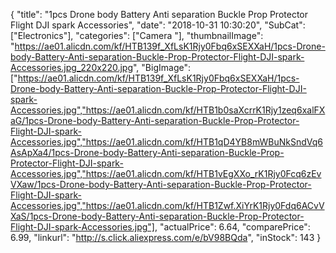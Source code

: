 {
	"title": "1pcs Drone body Battery Anti separation Buckle Prop Protector Flight DJI spark Accessories",
	"date": "2018-10-31 10:30:20",
	"SubCat": ["Electronics"],
	"categories": ["Camera "],
	"thumbnailImage": "https://ae01.alicdn.com/kf/HTB139f_XfLsK1Rjy0Fbq6xSEXXaH/1pcs-Drone-body-Battery-Anti-separation-Buckle-Prop-Protector-Flight-DJI-spark-Accessories.jpg_220x220.jpg",
	"BigImage": ["https://ae01.alicdn.com/kf/HTB139f_XfLsK1Rjy0Fbq6xSEXXaH/1pcs-Drone-body-Battery-Anti-separation-Buckle-Prop-Protector-Flight-DJI-spark-Accessories.jpg","https://ae01.alicdn.com/kf/HTB1b0saXcrrK1Rjy1zeq6xalFXaG/1pcs-Drone-body-Battery-Anti-separation-Buckle-Prop-Protector-Flight-DJI-spark-Accessories.jpg","https://ae01.alicdn.com/kf/HTB1qD4YB8mWBuNkSndVq6AsApXa4/1pcs-Drone-body-Battery-Anti-separation-Buckle-Prop-Protector-Flight-DJI-spark-Accessories.jpg","https://ae01.alicdn.com/kf/HTB1vEgXXo_rK1Rjy0Fcq6zEvVXaw/1pcs-Drone-body-Battery-Anti-separation-Buckle-Prop-Protector-Flight-DJI-spark-Accessories.jpg","https://ae01.alicdn.com/kf/HTB1Zwf.XiYrK1Rjy0Fdq6ACvVXaS/1pcs-Drone-body-Battery-Anti-separation-Buckle-Prop-Protector-Flight-DJI-spark-Accessories.jpg"],
	"actualPrice": 6.64,
	"comparePrice": 6.99,
	"linkurl": "http://s.click.aliexpress.com/e/bV98BQda",
	"inStock": 143
}
